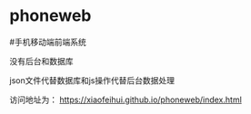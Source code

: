 # phoneweb
#手机移动端前端系统

没有后台和数据库

json文件代替数据库和js操作代替后台数据处理

访问地址为： https://xiaofeihui.github.io/phoneweb/index.html
